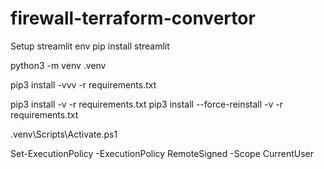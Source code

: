 # firewall-terraform-convertor

Setup streamlit env
pip install streamlit

python3 -m venv .venv


pip3 install -vvv -r requirements.txt

pip3 install -v -r requirements.txt
pip3 install --force-reinstall -v -r requirements.txt


.venv\Scripts\Activate.ps1

Set-ExecutionPolicy -ExecutionPolicy RemoteSigned -Scope CurrentUser
